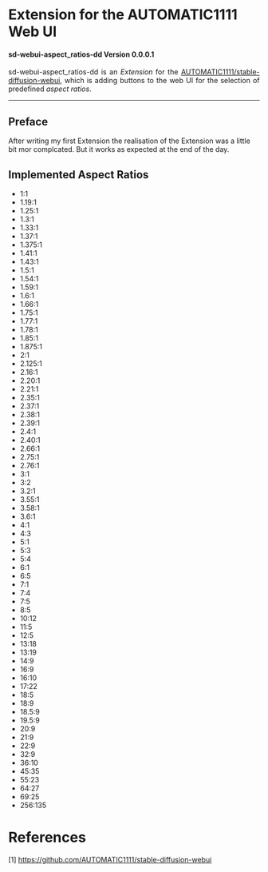 
# Extension for the AUTOMATIC1111 Web UI
#### sd-webui-aspect_ratios-dd Version 0.0.0.1

<p align="justify">sd-webui-aspect_ratios-dd is an <i>Extension</i> for the <a href="https://github.com/AUTOMATIC1111/stable-diffusion-webui">AUTOMATIC1111/stable-diffusion-webui</a>, which is adding buttons to the web UI for the selection of predefined <i>aspect ratios</i>.</p>

---

## Preface

After writing my first Extension the realisation of the Extension was a little bit mor complcated. But it works as expected at the end of the day.

## Implemented Aspect Ratios

* 1:1
* 1.19:1
* 1.25:1
* 1.3:1
* 1.33:1
* 1.37:1
* 1.375:1
* 1.41:1
* 1.43:1
* 1.5:1
* 1.54:1
* 1.59:1
* 1.6:1
* 1.66:1
* 1.75:1
* 1.77:1
* 1.78:1
* 1.85:1
* 1.875:1
* 2:1
* 2.125:1
* 2.16:1
* 2.20:1
* 2.21:1
* 2.35:1
* 2.37:1
* 2.38:1
* 2.39:1
* 2.4:1
* 2.40:1
* 2.66:1
* 2.75:1
* 2.76:1
* 3:1
* 3:2
* 3.2:1
* 3.55:1
* 3.58:1
* 3.6:1
* 4:1
* 4:3
* 5:1
* 5:3
* 5:4
* 6:1
* 6:5
* 7:1
* 7:4
* 7:5
* 8:5
* 10:12
* 11:5
* 12:5
* 13:18
* 13:19
* 14:9
* 16:9
* 16:10
* 17:22
* 18:5
* 18:9
* 18.5:9
* 19.5:9
* 20:9
* 21:9
* 22:9
* 32:9
* 36:10 
* 45:35
* 55:23
* 64:27
* 69:25
* 256:135

# References

[1] https://github.com/AUTOMATIC1111/stable-diffusion-webui
